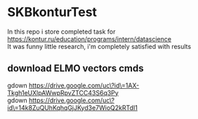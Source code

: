 # SKBkonturTest
In this repo i store completed task for https://kontur.ru/education/programs/intern/datascience <br>
It was funny little research, i'm completely satisfied with results

## download ELMO vectors cmds
gdown https://drive.google.com/uc\?id\=1AX-Tkgh1eUXlpAWwpRpvZTCC43S6q3Py <br>
gdown https://drive.google.com/uc\?id\=14k8ZuQUhKqhqGjJKyd3e7WioQ2kRTdI1
